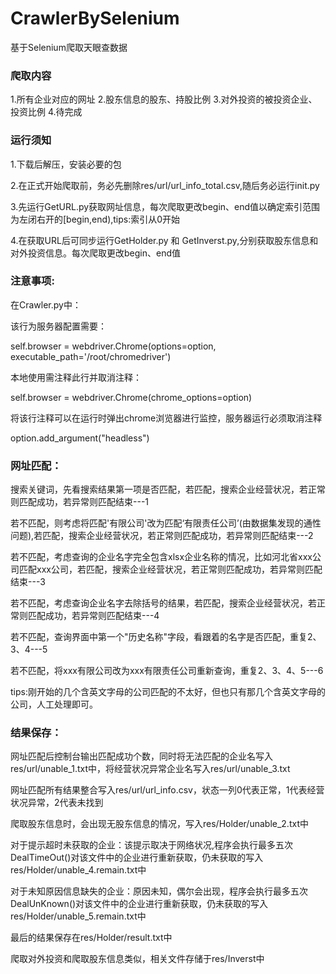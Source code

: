 # CrawlerBySelenium
基于Selenium爬取天眼查数据

### 爬取内容
1.所有企业对应的网址
2.股东信息的股东、持股比例
3.对外投资的被投资企业、投资比例
4.待完成

### 运行须知

1.下载后解压，安装必要的包

2.在正式开始爬取前，务必先删除res/url/url_info_total.csv,随后务必运行init.py

3.先运行GetURL.py获取网址信息，每次爬取更改begin、end值以确定索引范围为左闭右开的[begin,end),tips:索引从0开始

4.在获取URL后可同步运行GetHolder.py 和 GetInverst.py,分别获取股东信息和对外投资信息。每次爬取更改begin、end值

### 注意事项:
  在Crawler.py中：

  该行为服务器配置需要：

  self.browser = webdriver.Chrome(options=option, executable_path='/root/chromedriver')

  本地使用需注释此行并取消注释：

  self.browser = webdriver.Chrome(chrome_options=option)
  
  将该行注释可以在运行时弹出chrome浏览器进行监控，服务器运行必须取消注释

  option.add_argument("headless")

### 网址匹配：

  搜索关键词，先看搜索结果第一项是否匹配，若匹配，搜索企业经营状况，若正常则匹配成功，若异常则匹配结束---1
  
  若不匹配，则考虑将匹配'有限公司'改为匹配‘有限责任公司’(由数据集发现的通性问题),若匹配，搜索企业经营状况，若正常则匹配成功，若异常则匹配结束---2
  
  若不匹配，考虑查询的企业名字完全包含xlsx企业名称的情况，比如河北省xxx公司匹配xxx公司，若匹配，搜索企业经营状况，若正常则匹配成功，若异常则匹配结束---3

  若不匹配，考虑查询企业名字去除括号的结果，若匹配，搜索企业经营状况，若正常则匹配成功，若异常则匹配结束---4
  
  若不匹配，查询界面中第一个"历史名称"字段，看跟着的名字是否匹配，重复2、3、4---5
  
  若不匹配，将xxx有限公司改为xxx有限责任公司重新查询，重复2、3、4、5---6
  
  tips:刚开始的几个含英文字母的公司匹配的不太好，但也只有那几个含英文字母的公司，人工处理即可。
  
### 结果保存：

  网址匹配后控制台输出匹配成功个数，同时将无法匹配的企业名写入res/url/unable_1.txt中，将经营状况异常企业名写入res/url/unable_3.txt
  
  网址匹配所有结果整合写入res/url/url_info.csv，状态一列0代表正常，1代表经营状况异常，2代表未找到
  
  爬取股东信息时，会出现无股东信息的情况，写入res/Holder/unable_2.txt中

  对于提示超时未获取的企业：该提示取决于网络状况,程序会执行最多五次DealTimeOut()对该文件中的企业进行重新获取，仍未获取的写入res/Holder/unable_4.remain.txt中

  对于未知原因信息缺失的企业：原因未知，偶尔会出现，程序会执行最多五次DealUnKnown()对该文件中的企业进行重新获取，仍未获取的写入res/Holder/unable_5.remain.txt中
  
  最后的结果保存在res/Holder/result.txt中

  爬取对外投资和爬取股东信息类似，相关文件存储于res/Inverst中
  
